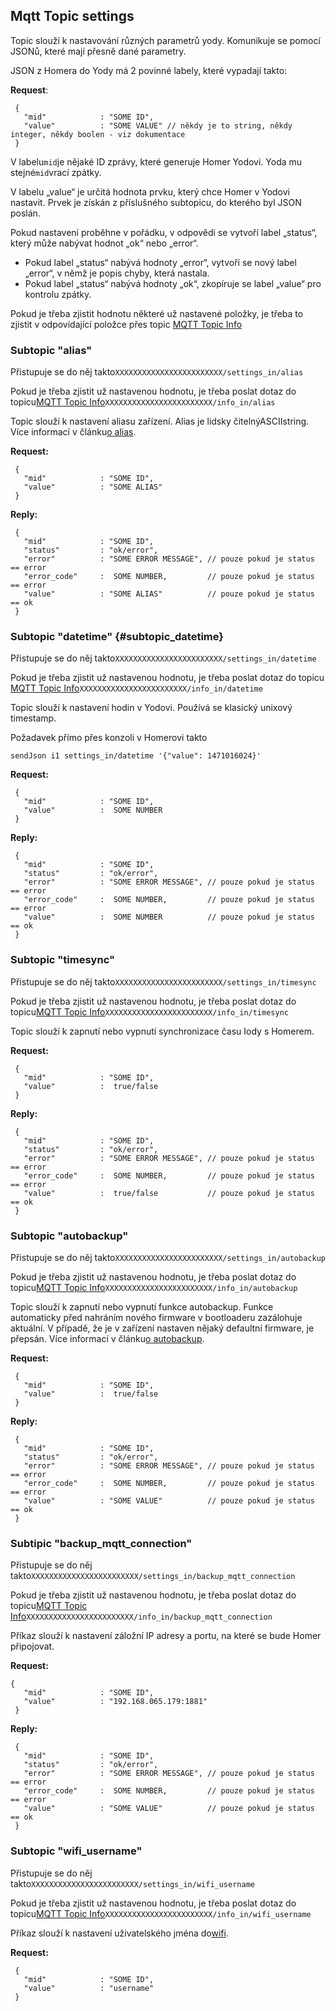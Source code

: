 ## Mqtt Topic settings

Topic slouží k nastavování různých parametrů yody. Komunikuje se pomocí JSONů, které mají přesně dané parametry.

JSON z Homera do Yody má 2 povinné labely, které vypadají takto:

**Request**:

```
 {
   "mid"            : "SOME ID",
   "value"          : "SOME VALUE" // někdy je to string, někdy integer, někdy boolen - viz dokumentace
 }
```

V labelu`mid`je nějaké ID zprávy, které generuje Homer Yodovi. Yoda mu stejné`mid`vrací zpátky.

V labelu „value“ je určitá hodnota prvku, který chce Homer v Yodovi nastavit. Prvek je získán z příslušného subtopicu, do kterého byl JSON poslán.

Pokud nastavení proběhne v pořádku, v odpovědi se vytvoří label „status“, který může nabývat hodnot „ok“ nebo „error“.

* Pokud label „status“ nabývá hodnoty „error“, vytvoří se nový label „error“, v němž je popis chyby, která nastala.
* Pokud label „status“ nabývá hodnoty „ok“, zkopíruje se label „value“ pro kontrolu zpátky.

Pokud je třeba zjistit hodnotu některé už nastavené položky, je třeba to zjistit v odpovídající položce přes topic [MQTT Topic Info](https://wiki.byzance.cz/wiki/doku.php?id=yoda:topic_info)

### Subtopic "alias"

Přistupuje se do něj takto`XXXXXXXXXXXXXXXXXXXXXXXX/settings_in/alias`

Pokud je třeba zjistit už nastavenou hodnotu, je třeba poslat dotaz do topicu[MQTT Topic Info](https://wiki.byzance.cz/wiki/doku.php?id=yoda:topic_info)`XXXXXXXXXXXXXXXXXXXXXXXX/info_in/alias`

Topic slouží k nastavení aliasu zařízení. Alias je lidsky čitelnýASCIIstring. Více informací v článku[o alias](https://wiki.byzance.cz/wiki/doku.php?id=feature:alias).

**Request:**

```
 {
   "mid"            : "SOME ID",
   "value"          : "SOME ALIAS"
 }
```

**Reply:**

```
 {
   "mid"            : "SOME ID",
   "status"         : "ok/error",
   "error"          : "SOME ERROR MESSAGE", // pouze pokud je status == error
   "error_code"     :  SOME NUMBER,         // pouze pokud je status == error
   "value"          : "SOME ALIAS"          // pouze pokud je status == ok
 }
```

### Subtopic "datetime" {#subtopic_datetime}

Přistupuje se do něj takto`XXXXXXXXXXXXXXXXXXXXXXXX/settings_in/datetime`

Pokud je třeba zjistit už nastavenou hodnotu, je třeba poslat dotaz do topicu [MQTT Topic Info](https://wiki.byzance.cz/wiki/doku.php?id=yoda:topic_info)`XXXXXXXXXXXXXXXXXXXXXXXX/info_in/datetime`

Topic slouží k nastavení hodin v Yodovi. Používá se klasický unixový timestamp.

Požadavek přímo přes konzoli v Homerovi takto

```
sendJson i1 settings_in/datetime '{"value": 1471016024}'
```

**Request:**

```
 {
   "mid"            : "SOME ID",
   "value"          :  SOME NUMBER
 }
```

**Reply:**

```
 {
   "mid"            : "SOME ID",
   "status"         : "ok/error",
   "error"          : "SOME ERROR MESSAGE", // pouze pokud je status == error
   "error_code"     :  SOME NUMBER,         // pouze pokud je status == error
   "value"          :  SOME NUMBER          // pouze pokud je status == ok
 }
```

### Subtopic "timesync"

Přistupuje se do něj takto`XXXXXXXXXXXXXXXXXXXXXXXX/settings_in/timesync`

Pokud je třeba zjistit už nastavenou hodnotu, je třeba poslat dotaz do topicu[MQTT Topic Info](https://wiki.byzance.cz/wiki/doku.php?id=yoda:topic_info)`XXXXXXXXXXXXXXXXXXXXXXXX/info_in/timesync`

Topic slouží k zapnutí nebo vypnutí synchronizace času Iody s Homerem.

**Request:**

```
 {
   "mid"            : "SOME ID",
   "value"          :  true/false
 }
```

**Reply:**

```
 {
   "mid"            : "SOME ID",
   "status"         : "ok/error",
   "error"          : "SOME ERROR MESSAGE", // pouze pokud je status == error
   "error_code"     :  SOME NUMBER,         // pouze pokud je status == error
   "value"          :  true/false           // pouze pokud je status == ok
 }
```

### Subtopic "autobackup"

Přistupuje se do něj takto`XXXXXXXXXXXXXXXXXXXXXXXX/settings_in/autobackup`

Pokud je třeba zjistit už nastavenou hodnotu, je třeba poslat dotaz do topicu[MQTT Topic Info](https://wiki.byzance.cz/wiki/doku.php?id=yoda:topic_info)`XXXXXXXXXXXXXXXXXXXXXXXX/info_in/autobackup`

Topic slouží k zapnutí nebo vypnutí funkce autobackup. Funkce automaticky před nahráním nového firmware v bootloaderu zazálohuje aktuální. V případě, že je v zařízení nastaven nějaký defaultní firmware, je přepsán. Více informací v článku[o autobackup](https://wiki.byzance.cz/wiki/doku.php?id=feature:autobackup).

**Request:**

```
 {
   "mid"            : "SOME ID",
   "value"          :  true/false
 }
```

**Reply:**

```
 {
   "mid"            : "SOME ID",
   "status"         : "ok/error",
   "error"          : "SOME ERROR MESSAGE", // pouze pokud je status == error
   "error_code"     :  SOME NUMBER,         // pouze pokud je status == error   
   "value"          : "SOME VALUE"          // pouze pokud je status == ok
 }
```

### Subtipic "backup\_mqtt\_connection"

Přistupuje se do něj takto`XXXXXXXXXXXXXXXXXXXXXXXX/settings_in/backup_mqtt_connection`

Pokud je třeba zjistit už nastavenou hodnotu, je třeba poslat dotaz do topicu[MQTT Topic Info](https://wiki.byzance.cz/wiki/doku.php?id=yoda:topic_info)`XXXXXXXXXXXXXXXXXXXXXXXX/info_in/backup_mqtt_connection`

Příkaz slouží k nastavení záložní IP adresy a portu, na které se bude Homer připojovat.

**Request:**

```
{
   "mid"            : "SOME ID",
   "value"          : "192.168.065.179:1881"
 }
```

**Reply:**

```
 {
   "mid"            : "SOME ID",
   "status"         : "ok/error",
   "error"          : "SOME ERROR MESSAGE", // pouze pokud je status == error
   "error_code"     :  SOME NUMBER,         // pouze pokud je status == error   
   "value"          : "SOME VALUE"          // pouze pokud je status == ok
 }
```

### Subtopic "wifi\_username"

Přistupuje se do něj takto`XXXXXXXXXXXXXXXXXXXXXXXX/settings_in/wifi_username`

Pokud je třeba zjistit už nastavenou hodnotu, je třeba poslat dotaz do topicu[MQTT Topic Info](https://wiki.byzance.cz/wiki/doku.php?id=yoda:topic_info)`XXXXXXXXXXXXXXXXXXXXXXXX/info_in/wifi_username`

Příkaz slouží k nastavení uživatelského jména do[wifi](https://wiki.byzance.cz/wiki/doku.php?id=feature:wifi).

**Request:**

```
 {
   "mid"            : "SOME ID",
   "value"          : "username"
 }
```



